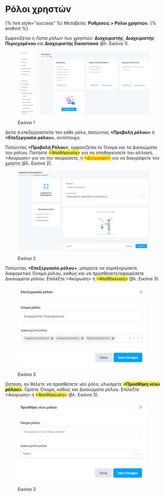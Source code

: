# Ρόλοι χρηστών

{% hint style="success" %}
Μεταβείτε: **Ρυθμίσεις > Ρόλοι χρηστών.**
{% endhint %}

Εμφανίζεται η _Λίστα ρόλων των χρηστών_: **Διαχειριστής**, **Διαχειριστής Περιεχομένου** και **Διαχειριστής Εικαστικού** (βλ. Εικόνα 1).

<figure><img src="../../.gitbook/assets/ScreenHunter 860.png" alt=""><figcaption><p>Εικόνα 1</p></figcaption></figure>

Δείτε ή επεξεργαστείτε τον κάθε ρόλο, πατώντας **<Προβολή ρόλου>** ή **<Επεξεργασία ρόλου>**, αντίστοιχα.&#x20;

Πατώντας **<Προβολή Ρόλου>**, εμφανίζεται το Όνομα και τα Δικαιώματα του ρόλου. Πατήστε <mark style="color:blue;"><Αποθήκευση></mark> για να αποθηκεύσετε την αλλαγή, <Ακύρωση> για να την ακυρώσετε, ή <mark style="color:red;"><Διαγραφή></mark> για να διαγράψετε τον χρήστη (βλ. Εικόνα 2).

<figure><img src="../../.gitbook/assets/ScreenHunter 863.png" alt=""><figcaption><p>Εικόνα 2</p></figcaption></figure>



Πατώντας **<Επεξεργασία ρόλου>**, μπορείτε να συμπληρώσετε διαφορετικό Όνομα ρόλου, καθώς και να προσθέσετε/αφαιρέσετε Δικαιώματα ρόλου. Επιλέξτε <Ακύρωση> ή <mark style="color:blue;"><Αποθήκευση></mark> (βλ. Εικόνα 3).

<figure><img src="../../.gitbook/assets/ScreenHunter 861.png" alt="" width="412"><figcaption><p>Εικόνα 3</p></figcaption></figure>



Ωστόσο, αν θέλετε να προσθέσετε νέο ρόλο, κλικάρετε <mark style="color:blue;">**<Προσθήκη νέου ρόλου>**</mark>. Ορίστε Όνομα, καθώς και Δικαιώματα ρόλου. Επιλέξτε <Ακύρωση> ή <mark style="color:blue;"><Αποθήκευση></mark> (βλ. Εικόνα 3).

<figure><img src="../../.gitbook/assets/ScreenHunter 862.png" alt="" width="412"><figcaption><p>Εικόνα 3</p></figcaption></figure>
